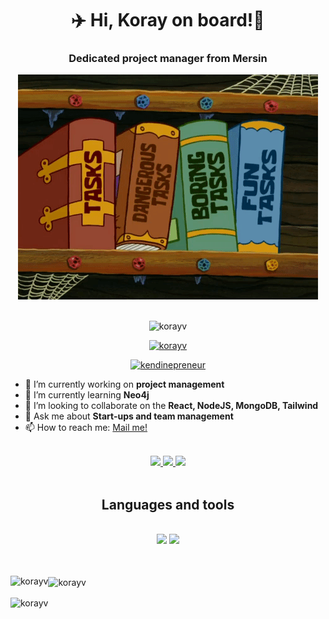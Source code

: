 <h1 align="center"> ✈️ Hi, Koray on board!👋</h1>
<h3 align=center> Dedicated project manager from Mersin</h3>
<div align="center"> 
    <img src="https://github.com/korayv/korayv/blob/main/images/giphy.gif?raw=true" alt="Sponge-bob task book">
</div>
<br/>

<p align="center"> <img src="https://komarev.com/ghpvc/?username=korayv&label=Profile%20views&color=0e75b6&style=flat" alt="korayv" /> </p>
<p align="center"> <a href="https://github-profile-trophy.vercel.app/?username=korayv&theme=dark_lover"><img src=https://github-profile-trophy.vercel.app/?username=korayv&theme=dark_lover" alt="korayv" /></a> </p>
<p align="center"> <a href="https://twitter.com/kendinepreneur" target="blank"><img src="https://img.shields.io/twitter/follow/kendinepreneur?logo=twitter&style=for-the-badge" alt="kendinepreneur" /></a> </p>


- 🔭 I’m currently working on **project management**
- 🌱 I’m currently learning **Neo4j**
- 👯 I’m looking to collaborate on the **React, NodeJS, MongoDB, Tailwind**
- 💬 Ask me about **Start-ups and team management**
- 📫 How to reach me: <a href="mailto:korayvatan01@gmail.com">Mail me!</a>

<br/>
<div align="center"> 
  <a href="mailto:korayvatan01@gmail.com">
    <img src="https://img.shields.io/badge/Gmail-333333?style=for-the-badge&logo=gmail&logoColor=red" />
  </a>
  <a href="https://linkedin.com/in/pedro-sales-muniz" target="_blank">
    <img src="https://img.shields.io/badge/LinkedIn-0077B5?style=for-the-badge&logo=linkedin&logoColor=bwhitelue" target="_blank" />
  </a>
  
  <a href="https://korayv.github.io" target="_blank">
     <img src="https://img.shields.io/badge/Portfolio-FF5722?style=for-the-badge&logo=todoist&logoColor=white" target="_blank" /> 
  </a> 
</div>
<br>
<h2 align="center">Languages and tools</h2>
<br/>
<div align="center">
    <img src="https://skillicons.dev/icons?i=react,bootstrap,html,css,php,tailwind,git,gcp,figma,webflow,wordpress" />
    <img src="https://skillicons.dev/icons?i=java,dart,nodejs,javascript,typescript,mysql, postgres,dotnet,mongodb,c#,nextjs" /><br>
</div>
<br/> <br>
<p><img align="left" src="https://github-readme-stats.vercel.app/api/top-langs?username=korayv&show_icons=true&locale=en&layout=compact" alt="korayv" /></p>
<p><img align="center" src="https://github-readme-stats.vercel.app/api?username=korayv&show_icons=true&locale=en" alt="korayv" /></p>

<p><img align="center" src="https://github-readme-streak-stats.herokuapp.com/?user=korayv&" alt="korayv" /></p>